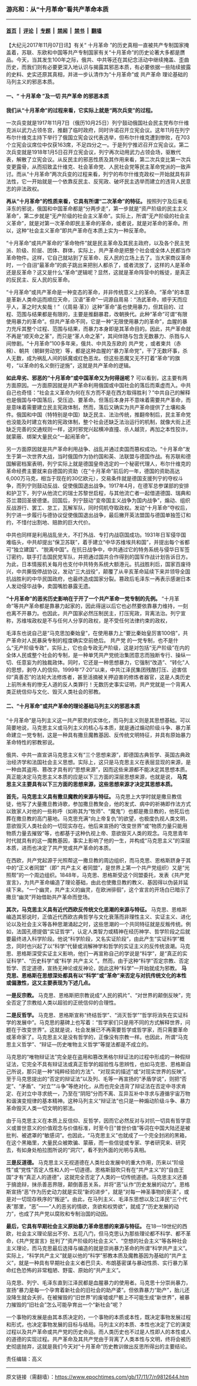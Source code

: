 ### 游兆和：从“十月革命”看共产革命本质

---

#### [首页](../../../..?n9812644) &nbsp;|&nbsp; [评论](../../../../../epoch-comment?n9812644) &nbsp;|&nbsp; [专题](../../../../../epoch-special?n9812644) &nbsp;|&nbsp; [禁闻](../../../../../epoch-news?n9812644) &nbsp;|&nbsp; [禁书](../../../../../books?n9812644) &nbsp;|&nbsp; [翻墙](https://github.com/gfw-breaker/nogfw/blob/master/README.md?n9812644)


<div class="post_content" id="artbody" itemprop="articleBody">
 <!-- article content begin -->
 <p>
  【大纪元2017年11月07日讯】有关“
  <ok href="https://www.epochtimes.com/gb/tag/%E5%8D%81%E6%9C%88%E9%9D%A9%E5%91%BD.html">
   十月革命
  </ok>
  ”的历史真相一直被共产专制国家掩盖着，苏联、东欧和中国等共产专制国家有关“十月革命”的历史论著大多都是赝品。今天，当其发生100年之际，俄共、中共等还在其纪念活动中继续掩盖、歪曲历史，而我们则有必要更深入地认识与揭露其邪恶本质，有必要依据一些陆续披露的史料、史实还原其真相，并进一步认清作为“十月革命”或
  <ok href="https://www.epochtimes.com/gb/tag/%E5%85%B1%E4%BA%A7%E9%9D%A9%E5%91%BD.html">
   共产革命
  </ok>
  理论基础的马列主义的邪恶本质。
 </p>
 <h4>
  <strong>
   一、“
   <ok href="https://www.epochtimes.com/gb/tag/%E5%8D%81%E6%9C%88%E9%9D%A9%E5%91%BD.html">
    十月革命
   </ok>
   ”及一切
   <ok href="https://www.epochtimes.com/gb/tag/%E5%85%B1%E4%BA%A7%E9%9D%A9%E5%91%BD.html">
    共产革命
   </ok>
   的邪恶本质
  </strong>
  <strong>
   <br/>
  </strong>
 </h4>
 <p>
  <strong>
   我们从“十月革命”的过程来看，它实际上就是“两次兵变”的过程。
  </strong>
 </p>
 <p>
  一次兵变就是1917年11月7日（俄历10月25日）列宁鼓动俄国社会民主党布尔什维克派以武力占领冬宫，推翻了临时政府，同时许诺召开立宪会议。这年11月在列宁布尔什维克主持下举行了俄国立宪会议代表选举，但布尔什维克遭到惨败，在703个立宪会议席位中仅获163席，不足四分之一。于是列宁推迟召开立宪会议。第二次兵变就是1918年1月5日召开立宪会议，列宁再次动用武力占领会场，驱散代表，解散了立宪会议。从反民主的邪恶性质及其作用来看，第二次兵变比第一次兵变更露骨，从而招致孟什维克、社会革命党、人民社会党等民主革命党派的一致声讨。而从“十月革命”两次兵变的过程来看，列宁的布尔什维克政权一开始就具有非法性，它一开始就是一个依靠反民主、反宪政、破坏民主选举而建立的违背人民意志的非法政权。
 </p>
 <p>
  <strong>
   再从“十月革命”的性质来看，它具有所谓“二次革命”的特征。
  </strong>
  按照列宁及后来毛泽东的邪说，俄国和中国革命都是“分两步走”，第一步就是“资产阶级的民主主义革命”，第二步就是“无产阶级的社会主义革命”。实际上，所谓“无产阶级的社会主义革命”，就是对第一次革命即民主革命的革命，或者说，就是对革命的革命。所以，这种“社会主义革命”即共产革命在本质上实为一种反革命。
 </p>
 <p>
  “十月革命”或共产革命的“革命物件”就是民主革命及其民主政府，以及各个民主党派、阶级、阶层、团体、群体，实际上，共产革命是把整个社会或全体人民都当作革命物件。这样，它自己就站到了反革命、反人民的立场上去了。当大家商议革命时，一个自诩“最革命”的疯子跳出来把别人都杀了，或者流放了，这样的人是革命还是反革命？这又是什么“革命”逻辑呢？显然，这就是革命阵营中的叛徒，是真正的反民主、反人民的反革命。
 </p>
 <p>
  “十月革命”或共产革命是一种变态的革命，并非传统意义上的革命。“革命”的本意是革新人类命运而顺应天命，汉语“革命”一词源自周易：“汤武革命，顺乎天而应乎人，革之时大矣哉！”（《周易‧革》）这种“革命”虽也使用暴力，但其目的、过程、范围与结果都是有限的，主要是推翻暴君，改朝换代。此种“革命”可谓“有限使用暴力的革命”。但共产革命不同，它是一种“无限使用暴力的革命”，血腥的暴力充斥其整个过程、范围与结果，而暴力本身即是其革命目的。因此，共产革命就不再是“顺天命之革”，而只是“革人命之革”，其间伴随与包含无数暴力、杀戮与人间惨剧。“十月革命”100多年来，俄共、中共及东欧的
  <ok href="https://www.epochtimes.com/gb/tag/%E5%85%B1%E4%BA%A7%E5%85%9A.html">
   共产党
  </ok>
  ，或者柬共（赤棉）、朝共（朝鲜劳动党）等，都是这种血腥的“暴力革命党”，干了无数坏事，杀人无数，成为祸乱人间的妖魔或红色恶龙。但这些恶魔又无不打着“革命”的旗号，“以革命的名义倒行逆施”，这就是共产革命的逻辑。
 </p>
 <p>
  <strong>
   如此卑劣、邪恶的“十月革命”或中国革命又为何得逞呢？
  </strong>
  可以看到，这主要有两方面原因。一方面原因就是共产革命利用俄国或中国社会的落后而乘虚而入。中共自己也奇怪：“社会主义革命为何在东方而不是在西方取得胜利？”中共自己的解释也是俄国与中国落后，受压迫、要革命。但落后本身并不意味着需要共产革命，而是意味着需要建立民主宪政体制，然而，落后又确实为共产革命提供了土壤和条件。俄国和中国（特特别是中国）缺乏民主、法治传统，推翻帝制后，民主革命党也没能及时建立有效的宪政体制，整个社会还缺乏法治运行的机制，就像大街上还缺乏完善的交通规则一样，这时邪党兴起横冲直撞、杀人越货，再加之本性狡诈，就蒙蔽、绑架大量民众“一起闹革命”。
 </p>
 <p>
  另一方面原因就是共产革命利用战争、战乱并通过卖国而篡权成功。“十月革命”发生于第一次世界大战，当时俄国作为协约国和英、法联盟与德国作战。有苏联和德国解密档案表明，列宁实际上就是德国皇帝选定的一个秘密代理人，布尔什维克的革命经费主要就来自德国的资助（在“十月革命”前后的一年，德国的资助高达6,000万马克，相当于现在的30亿欧元），交易条件就是德国支援列宁的夺权斗争，而列宁则鼓动反战、促使俄国退出战争。1917年4月，在德军总参谋部的安排和护卫下，列宁从他流亡的瑞士苏黎世启程，与其他流亡者一起借道德国、瑞典和芬兰潜回圣彼德堡。回国后，列宁鼓动“变帝国主义战争为国内战争”，煽动、组织反战游行、罢工、怠工，瓦解军队，同时伺机夺取政权。发动“十月革命”夺权后，列宁进一步履行与德协议促使俄国退出战争，最后撇开英法盟国与德国单独签订和约，不惜付出割地、赔款的巨大代价。
 </p>
 <p>
  中共也同样是利用战乱坐大，不打外战、专打内战窃国成功。1931年日军侵华国难临头，中共却提出“保卫苏联”，着手建立“中华苏维埃共和国”，并提出每个省都可“独立建国”、“脱离中国”。在抗日战争中，中共通过它的特务系统与侵华日军签订密约，联手打击国民党军队，并把通过国共合作得到的国军作战计划告诉日方。为此，日本情报机关每月也支付中共特务系统大额港元。抗战胜利后，国家百废待兴，中共撕毁停战协议，发动“三大战役”，颠覆了从辛亥革命延续下来并领导全国抗战胜利的中华民国政府，也最终造成国家分裂。篡政后毛泽东一再表示感谢日本人发动侵华战争，卖国嘴脸暴露无遗。
 </p>
 <p>
  <strong>
   “十月革命”的恶劣历史影响在于开了一个共产革命一党专制的先例。
  </strong>
  “十月革命”等共产革命都是靠暴力起家的，因此得逞以后它也必然要依靠暴力维持，一刻也离不开暴力。也因此，共产国家必然压制民主，打压宪政，背离法治。列宁宣称，苏维埃政权是不与任何人分享的政权，是不受任何法律约束的政权，
 </p>
 <p>
  毛泽东也说自己是“马克思加秦始皇”，在使用暴力上“要比秦始皇厉害100倍”，共产革命对人民暴戾专制的程度确实空前绝后。
  <ok href="https://www.epochtimes.com/gb/tag/%E5%85%B1%E4%BA%A7%E5%85%9A.html">
   共产党
  </ok>
  的一党专制，也不是什么“无产阶级专政”，实际上，它也会专政无产阶级，这是对包括“无产阶级”在内的全体人民或整个社会的专制，是一种单凭共产党统治集团意志而独断专行、操纵一切、任意妄为的独裁政体。同时，它还是一种思想暴力，它强制“改造”、“转化”人的思想，剥夺人的信仰。1999年“7‧20”以来，中共江泽民集团残酷打压、迫害信仰“真善忍”的法轮大法修炼者，甚至活摘被关押迫害的修炼者器官，这是人类历史上前所未有的惨无人道的反人类罪行！无数历史事实证明，共产党就是一个背离人类正统信仰与文化、毁灭人类社会的邪教。
 </p>
 <h4>
  <strong>
   二、“十月革命”或共产革命的理论基础马列主义的邪恶本质
  </strong>
 </h4>
 <p>
  “十月革命”是马列主义这一共产邪灵的实体化，而马列主义则是其思想基础。可以简要地说，马克思主义或马列主义的核心与本质，就是通过煽动阶级斗争、暴力革命建立一党专制，这是一种具有撒旦魔教基因、反传统文明特征，并具有原始暴力革命特性的邪教邪说。
 </p>
 <p>
  俄共、中共一直宣讲马克思主义有“三个思想来源”，即德国古典哲学、英国古典政治经济学和法国社会主义思想。实际上，这只是马克思主义在表层显现的来源，是一种由其盗用、篡改才具有的“思想来源”，因而这些来源都不能决定其思想本质。真正能决定马克思主义本质的应是以下三方面的深层思想来源，也就是说，
  <strong>
   马克思主义主要具有以下三方面的思想来源，这些思想来源才决定其思想本质。
  </strong>
 </p>
 <p>
  <strong>
   首先，马克思主义具有撒旦魔教的来源与特征。
  </strong>
  马克思上大学时就是撒旦教信徒，他写了大量撒旦教诗歌，参加撒旦教聚会，他的发式、病中的祈祷即作法方式以致家人对他的一些称呼（如称其为“牧师”、“魔鬼”）也都是撒旦教的，他死后也葬在撒旦教的高门墓地。马克思充满“向上帝复仇”的欲望，也极度仇视人类文明，意欲毁灭人类社会的一切现实存在。他后来宣扬的“改变世界”或“物质力量只能用物质力量去摧毁”等，也都基于这种仇视上帝、意欲毁灭人类的观念。马克思青年时代就具有的这一魔教基因，事实上影响了他的一生，并构成“马克思主义”的深层本质，进而也决定了共产党或共产革命的本质。
 </p>
 <p>
  在西欧，共产党起源于光照帮这一撒旦教的周边组织，而马克思、恩格斯跻身于其中的“正义者同盟”（即“
  <ok href="https://www.epochtimes.com/gb/tag/%E5%85%B1%E4%BA%A7%E4%B8%BB%E4%B9%89.html">
   共产主义
  </ok>
  者同盟”，是世界上第一个共产党组织）又是“光照帮”的一个周边组织。1848年，马克思、恩格斯受这个同盟委托，发表《共产党宣言》，为共产革命编造了理论基础，由此也使撒旦教的教义、基因得以伪装并延续下来。“一个幽灵，共产主义的幽灵，在欧洲徘徊”，这个宣言的开场白已暗示了撒旦“幽灵”开始借助共产革命而登场。
 </p>
 <p>
  <strong>
   其次，马克思主义具有近代西欧反传统文化思潮的来源与特征。
  </strong>
  马克思、恩格斯编造其邪说时，正值近代西欧古典哲学与文化衰落而非理性主义、实证主义、进化论以及社会主义等各种思潮涌起之时，这些思潮的一个共同特征就是反叛传统。例如，法国孔德提倡“实证哲学”，认定人类智力或精神在经历神学、哲学阶段之后就要最终进入科学阶段。他说“科学阶段，又名实证阶段”，由此产生“实证科学”概念，同时也兴起了以“科学”代替或消解神学和哲学的实证主义的反传统浪潮。马克思、恩格斯深受实证主义影响，他们一再宣称自己的学说是“科学”，是“真正的实证科学”、“历史科学”或“科学
  <ok href="https://www.epochtimes.com/gb/tag/%E5%85%B1%E4%BA%A7%E4%B8%BB%E4%B9%89.html">
   共产主义
  </ok>
  ”。然而，由于这种“科学”否定宗教、否定哲学、否定道德，宣扬无神论或反神论，因此这种“科学”一开始就成为邪教。
  <strong>
   马克思、恩格斯在思想深处都具有以“科学”或“革命”来否定与对抗传统文化的本性或偏激性，这又主要表现为下述几点。
  </strong>
 </p>
 <p>
  <strong>
   一是反宗教。
  </strong>
  马克思、恩格斯把宗教说成“人民的鸦片”、“对世界的颠倒反映”，完全否定了宗教给人类以超验的正统信仰的合理性。
 </p>
 <p>
  <strong>
   二是反哲学。
  </strong>
  马克思、恩格斯宣称“终结哲学”、“消灭哲学”“哲学将消失在实证科学的发展中”。马克思的墓碑上也写着：“哲学家们只是用不同的方式解释世界，问题在于改变世界”。这就是说，社会发展已不再需要哲学或哲学家，而只需要革命或革命家了。马克思主义是没有哲学的，正像没有宗教一样。也因此，所谓“马克思主义哲学”、“辩证—历史唯物主义哲学”等提法都是不成立的。
 </p>
 <p>
  马克思的“唯物辩证法”完全是在盗用和篡改黑格尔辩证法的过程中形成的一种假辩证法，它完全不具有辩证法或真正哲学的超验性与思辨性，也如马克思、恩格斯自己所说，那只是一种“纯粹经验的方法”、“对现实的描述”或“对现实世界的反映”。至于马克思提出的“否定的辩证法”以及列、毛等一再宣扬的“矛盾学说”，则把“否定”、“矛盾”、“对立”“斗争”等绝对化，从而也完全违背了辩证法在否定中寻求肯定、在对立中寻求统一，乃至在“阴阳”分而不离、互异互补中寻求与遵循宇宙万物和谐演变规律的基本精神。这种马列主义“辩证法”也只是一种煽动阶级斗争、暴力革命毁灭人类一切文明的邪法。
 </p>
 <p>
  由于马克思主义在本质上反信仰、反哲学，因而它必然反对与对抗一切具有哲学意义或普世意义的价值观念与价值标准，时至今日“普世价值”等词在中国大陆还是被批判、被遮罩的“敏感词”。也因此，“马克思主义”也就成了一个完全封闭的黑箱，在这个黑箱里，大量民众被欺骗、蒙蔽，而一些信徒或专家、学者研究来、研究去，有如身处柏拉图所说的“洞穴”，看不到外面的光明与真相。
 </p>
 <p>
  <strong>
   三是反道德。
  </strong>
  马克思主义无视道德在人类社会发展中的重大作用，历来以“阶级性”或“党性”否定人性和人的一切道德。恩格斯鼓吹只有在“共产主义”的“自由王国”才有“真正人的道德”，这就完全否定了人类的一切传统道德。马克思主义还善于搞诡辩，抹杀善恶界限，颠倒善恶关系，并将“恶”认作“历史发展的动力”。恩格斯宣扬“恶”作为历史动力就是实现“新的进步”，就是“对每一神圣事物的亵渎”，或是对一切现存秩序的“叛逆”。由此，在马列主义、毛泽东思想以及江泽民“三个代表”那里，“恶”——“人的恶劣的情欲，贪欲和权势欲”，就成了“历史发展的动力”，也成了共产党以腐败和专制治国的动因。
 </p>
 <p>
  <strong>
   最后，它具有早期社会主义原始暴力革命思想的来源与特征。
  </strong>
  在18—19世纪的西欧，社会主义理论层出不穷、五花八门，但马克思认为那些理论都不科学、都不革命，《共产党宣言》批判了“资产阶级的社会主义”、“空想的社会主义”等各种社会主义理论，而马克思最后选择与编造的就是崇尚暴力革命的所谓“科学共产主义”。实际上，“科学共产主义”就是以他的“科学”邪教本质及魔教基因为基础的“共产主义”，就是一种具有早期社会主义者巴贝夫、布朗基密谋与暴动性质、实行暴力革命红色恐怖的非常粗陋、野蛮、原始的“共产主义”。
 </p>
 <p>
  马克思、列宁、毛泽东直到江泽民都是血腥暴力的使用者。马克思十分崇尚暴力，宣扬“暴力是每一个孕育着新社会的旧社会的助产婆”。但依靠暴力“助产”，胎儿还没降生就会夭折。在被摧毁的“旧世界”的废墟或尸骸上不可能生成“新世界”，被暴力摧毁的“旧社会”怎么可能孕育出一个“新社会”呢？
 </p>
 <p>
  一个事物的发展是由其本质决定的，一个事物的本质或本性，既决定事物发展过程和形式，也决定事物发展的目标与结局。马列主义的本质、本性也决定了它的演变过程以及共产革命或共产党的历史命运。而人类历史也不过是人性即人的本性或人的道德的实现过程。共产革命及其共产党由于背离了人类本性与文明，终将会被历史彻底抛弃，这就是我们今天对“十月革命”历史教训做出反思所得出的主要结论。
 </p>
 <p>
  责任编辑：高义
 </p>
 <!-- article content end -->
 <div id="below_article_ad">
 </div>
</div>


---

原文链接（需翻墙）：https://www.epochtimes.com/gb/17/11/7/n9812644.htm